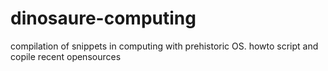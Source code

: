 dinosaure-computing
===================

compilation of snippets in computing with prehistoric OS. howto script and copile recent opensources
